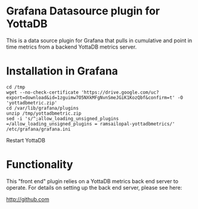 # Grafana Datasource plugin for YottaDB

This is a data source plugin for Grafana that pulls in cumulative and point in time metrics from a backend YottaDB metrics server.

# Installation in Grafana

    cd /tmp
    wget --no-check-certificate 'https://drive.google.com/uc?export=download&id=1zguimw7O5NXkMFgNvnSmeJGiK1KozQbf&confirm=t' -O 'yottadbmetric.zip'
    cd /var/lib/grafana/plugins
    unzip /tmp/yottadbmetric.zip
    sed -i 's/^;allow_loading_unsigned_plugins =/allow_loading_unsigned_plugins = ramsailopal-yottadbmetrics/' /etc/grafana/grafana.ini
    
 Restart YottaDB
 
 # Functionality
 
 This "front end" plugin relies on a YottaDB metrics back end server to operate. For details on setting up the back end server, please see here:
 
 http://github.com
 
 
 
 
 
